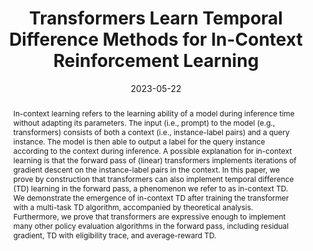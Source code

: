 ---
title: "Transformers Learn Temporal Difference Methods for In-Context Reinforcement Learning"
authors: "<b>Jiuqi Wang</b>* , Ethan Blaser*, Hadi Daneshmand, Shangtong Zhang"
collection: publications
permalink: /publication/2024-05-22-In-Context TD
excerpt:
date: 2023-05-22
venue: 'arXiv'
paperurl: 'https://www.arxiv.org/abs/2405.13861'
citation:
abstract: "In-context learning refers to the learning ability of a model during inference time without adapting its parameters. The input (i.e., prompt) to the model (e.g., transformers) consists of both a context (i.e., instance-label pairs) and a query instance. The model is then able to output a label for the query instance according to the context during inference. A possible explanation for in-context learning is that the forward pass of (linear) transformers implements iterations of gradient descent on the instance-label pairs in the context. In this paper, we prove by construction that transformers can also implement temporal difference (TD) learning in the forward pass, a phenomenon we refer to as in-context TD. We demonstrate the emergence of in-context TD after training the transformer with a multi-task TD algorithm, accompanied by theoretical analysis. Furthermore, we prove that transformers are expressive enough to implement many other policy evaluation algorithms in the forward pass, including residual gradient, TD with eligibility trace, and average-reward TD."
---
